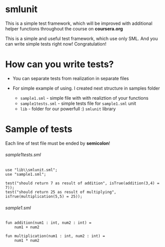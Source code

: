 smlunit
=======

This is a simple test framework, which will be improved with additional helper functions throughout the course on **сoursera.org**

This is a simple and useful test framework, which use only SML. And you can write simple tests right now! Congratulation!

How can you write tests?
======================

* You can separate tests from realization in separate files

* For simple example of using. I created next structure in samples folder
	* `sample1.sml` - simple file with with realiztion of your functions
	* `sample1tests.sml` - simple tests file for `sample1.sml` unit
	* `lib` - folder for our powerfull :) `smlunit` library

Sample of tests
===============

Each line of test file must be ended by **semicolon**!

###### sample1tests.sml

	use "lib\\smlunit.sml";
	use "sample1.sml";

	test("should return 7 as result of addition", isTrue(addition(3,4) = 7));
	test("should return 25 as result of multiplying", isTrue(multiplication(5,5) = 25));

###### sample1.sml

    fun addition(num1 : int, num2 : int) =
	    num1 + num2

    fun multiplication(num1 : int, num2 : int) =
	    num1 * num2